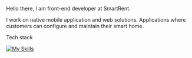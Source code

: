 Hello there, I am front-end developer at SmartRent.

I work on native mobile application and web solutions. Applications where customers can configure and maintain their smart home.

Tech stack

[![My Skills](https://skillicons.dev/icons?i=html,css,js,react&theme=dark)](https://skillicons.dev)

<!---
valerianSmartRent/valerianSmartRent is a ✨ special ✨ repository because its `README.md` (this file) appears on your GitHub profile.
You can click the Preview link to take a look at your changes.
--->
